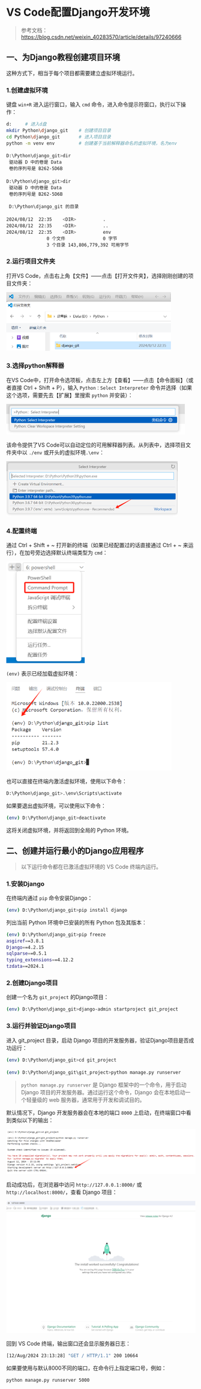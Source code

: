 # VS Code配置Django开发环境



> 参考文档：https://blog.csdn.net/weixin_40283570/article/details/97240666

## 一、为Django教程创建项目环境

这种方式下，相当于每个项目都需要建立虚拟环境运行。

### 1.创建虚拟环境

键盘 `win+R` 进入运行窗口，输入 `cmd` 命令，进入命令提示符窗口，执行以下操作：

```bash
d:	   # 进入d盘
mkdir Python\django_git    # 创建项目目录
cd Python\django_git       # 进入项目目录
python -m venv env         # 创建基于当前解释器命名的虚拟环境，名为env

D:\Python\django_git>dir
 驱动器 D 中的卷是 Data
 卷的序列号是 B262-5D6B

D:\Python\django_git>dir
 驱动器 D 中的卷是 Data
 卷的序列号是 B262-5D6B

 D:\Python\django_git 的目录

2024/08/12  22:35    <DIR>          .
2024/08/12  22:35    <DIR>          ..
2024/08/12  22:35    <DIR>          env
               0 个文件              0 字节
               3 个目录 143,806,779,392 可用字节
```

### 2.运行项目文件夹

打开VS Code，点击右上角【文件】——点击【打开文件夹】，选择刚刚创建的项目文件夹：

<img src="https://raw.githubusercontent.com/zyx3721/Picbed/main/blog-images/2024/08/12/ee19e99930d368b8cb11dc8d46af7423-image-20240812223942207-ef8151.png" alt="image-20240812223942207" style="zoom:50%;" />

### 3.选择python解释器

在VS Code中，打开命令选项板，点击左上方【查看】——点击【命令面板】（或者直接 Ctrl + Shift + P），输入 `Python：Select Interpreter` 命令并选择（如果这个选项，需要先去【扩展】里搜索 `python` 并安装）：

<img src="https://raw.githubusercontent.com/zyx3721/Picbed/main/blog-images/2024/08/12/6bf9d96d3812060c11d98eae9894e5cb-image-20240812224200173-962524.png" alt="image-20240812224200173" style="zoom:50%;" />

该命令提供了VS Code可以自动定位的可用解释器列表。从列表中，选择项目文件夹中以 `./env` 或开头的虚拟环境`.\env`：

<img src="https://raw.githubusercontent.com/zyx3721/Picbed/main/blog-images/2024/08/12/d2dfdaf2b0f86f2d4237ab50dffda750-image-20240812224539464-a81b75.png" alt="image-20240812224539464" style="zoom:50%;" />

### 4.配置终端

通过 Ctrl + Shift + ~ 打开新的终端（如果已经配置过的话直接通过 Ctrl + ~ 来运行），在加号旁边选择默认终端类型为 `cmd`：

<img src="https://raw.githubusercontent.com/zyx3721/Picbed/main/blog-images/2024/08/12/5705d271b17be7b0b4e3835f83e1cc91-image-20240812225333390-69d9c5.png" alt="image-20240812225333390" style="zoom:67%;" />

`(env)` 表示已经加载虚拟环境：

<img src="https://raw.githubusercontent.com/zyx3721/Picbed/main/blog-images/2024/08/12/0a6c617a2581489b0a72743302f5bfec-image-20240812225505856-d578e0.png" alt="image-20240812225505856" style="zoom: 67%;" />

也可以直接在终端内激活虚拟环境，使用以下命令：

```bash
D:\Python\django_git>.\env\Scripts\activate
```

如果要退出虚拟环境，可以使用以下命令：

```bash
(env) D:\Python\django_git>deactivate
```

这将关闭虚拟环境，并将返回到全局的 Python 环境。



## 二、创建并运行最小的Django应用程序

> 以下运行命令都在已激活虚拟环境的 VS Code 终端内运行。

### 1.安装Django

在终端内通过 `pip` 命令安装Django：

```bash
(env) D:\Python\django_git>pip install django
```

列出当前 Python 环境中已安装的所有 Python 包及其版本：

```bash
(env) D:\Python\django_git>pip freeze
asgiref==3.8.1
Django==4.2.15
sqlparse==0.5.1
typing_extensions==4.12.2
tzdata==2024.1
```

### 2.创建Django项目

创建一个名为 `git_project` 的Django项目：

```bash
(env) D:\Python\django_git>django-admin startproject git_project
```

### 3.运行并验证Django项目

进入 git_project 目录，启动 Django 项目的开发服务器，验证Django项目是否成功运行：

```bash
(env) D:\Python\django_git>cd git_project

(env) D:\Python\django_git\git_project>python manage.py runserver
```

> `python manage.py runserver` 是 Django 框架中的一个命令，用于启动 Django 项目的开发服务器。通过运行这个命令，Django 会在本地启动一个轻量级的 web 服务器，通常用于开发和调试目的。

默认情况下，Django 开发服务器会在本地的端口 `8000` 上启动，在终端窗口中看到类似以下的输出：

<img src="https://raw.githubusercontent.com/zyx3721/Picbed/main/blog-images/2024/08/12/2b16823945756f4d0749d6355451b432-image-20240812231206631-c7a32e.png" alt="image-20240812231206631" style="zoom:50%;" />

启动成功后，在浏览器中访问 `http://127.0.0.1:8000/` 或 `http://localhost:8000/`，查看 Django 项目：

![image-20240812231304998](https://raw.githubusercontent.com/zyx3721/Picbed/main/blog-images/2024/08/12/33b95bff12255efc9597982be122e36d-image-20240812231304998-3ce7d2.png)

回到  VS Code 终端，输出窗口还会显示服务器日志：

```bash
[12/Aug/2024 23:13:28] "GET / HTTP/1.1" 200 10664
```

如果要使用与默认8000不同的端口，在命令行上指定端口号，例如：

```bash
python manage.py runserver 5000
```




